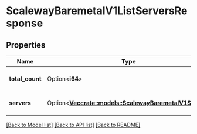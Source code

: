 # ScalewayBaremetalV1ListServersResponse

## Properties

Name | Type | Description | Notes
------------ | ------------- | ------------- | -------------
**total_count** | Option<**i64**> | Total count of matching servers | [optional]
**servers** | Option<[**Vec<crate::models::ScalewayBaremetalV1Server>**](scaleway.baremetal.v1.Server.md)> | Servers that match filters | [optional]

[[Back to Model list]](../README.md#documentation-for-models) [[Back to API list]](../README.md#documentation-for-api-endpoints) [[Back to README]](../README.md)


